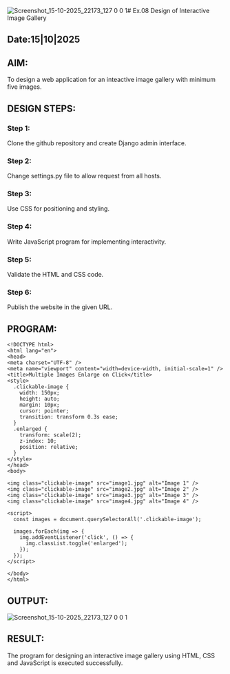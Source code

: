 ![Screenshot_15-10-2025_22173_127 0 0 1](https://github.com/user-attachments/assets/260f3f70-6b51-42c8-98bd-65f632512ee4)# Ex.08 Design of Interactive Image Gallery
## Date:15|10|2025

## AIM:
To design a web application for an inteactive image gallery with minimum five images.

## DESIGN STEPS:

### Step 1:
Clone the github repository and create Django admin interface.

### Step 2:
Change settings.py file to allow request from all hosts.

### Step 3:
Use CSS for positioning and styling.

### Step 4:
Write JavaScript program for implementing interactivity.

### Step 5:
Validate the HTML and CSS code.

### Step 6:
Publish the website in the given URL.

## PROGRAM:
```
<!DOCTYPE html>
<html lang="en">
<head>
<meta charset="UTF-8" />
<meta name="viewport" content="width=device-width, initial-scale=1" />
<title>Multiple Images Enlarge on Click</title>
<style>
  .clickable-image {
    width: 150px;
    height: auto;
    margin: 10px;
    cursor: pointer;
    transition: transform 0.3s ease;
  }
  .enlarged {
    transform: scale(2);
    z-index: 10;
    position: relative;
  }
</style>
</head>
<body>

<img class="clickable-image" src="image1.jpg" alt="Image 1" />
<img class="clickable-image" src="image2.jpg" alt="Image 2" />
<img class="clickable-image" src="image3.jpg" alt="Image 3" />
<img class="clickable-image" src="image4.jpg" alt="Image 4" />

<script>
  const images = document.querySelectorAll('.clickable-image');

  images.forEach(img => {
    img.addEventListener('click', () => {
      img.classList.toggle('enlarged');
    });
  });
</script>

</body>
</html>
```


## OUTPUT:
![Screenshot_15-10-2025_22173_127 0 0 1](https://github.com/user-attachments/assets/ccd7c2f0-e35c-4c90-8e78-334db72ad2a5)

## RESULT:
The program for designing an interactive image gallery using HTML, CSS and JavaScript is executed successfully.
